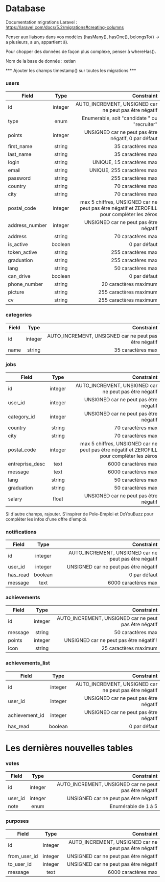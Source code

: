 # Database

Documentation migrations Laravel : https://laravel.com/docs/5.2/migrations#creating-columns

Penser aux liaisons dans vos modèles (hasMany(), hasOne(), belongsTo() -> a plusieurs, a un, appartient à).

Pour chopper des données de façon plus complexe, penser à whereHas().

Nom de la base de donnée : xetian

*** Ajouter les champs timestamp() sur toutes les migrations ***

### users

| Field          | Type          | Constraint  |
| ---------------|:-------------:| -----:|
| id             | integer       | AUTO_INCREMENT, UNSIGNED car ne peut pas être négatif |
| type           | enum          | Enumerable, soit "candidate " ou "recruiter" |
| points         | integer       | UNSIGNED car ne peut pas être négatif, 0 par défaut
| first_name       | string       | 35 caractères max |
| last_name        | string       | 35 caractères max |
| login            | string       | UNIQUE, 15 caractères max |
| email            | string       | UNIQUE, 255 caractères max |
| password         | string       | 255 caractères max |
| country          | string        | 70 caractères max |
| city             | string        | 70 caractères max |
| postal_code      | integer       | max 5 chiffres, UNSIGNED car ne peut pas être négatif et ZEROFILL pour compléter les zéros |
| address_number   | integer       | UNSIGNED car ne peut pas être négatif |
| address          | string        | 70 caractères max
| is_active        | boolean       | 0 par défaut
| token_active     | string        | 255 caractères max
| graduation       | string        | 255 caractères max
| lang             | string        | 50 caractères max
| can_drive        | boolean       | 0 par défaut
| phone_number     | string        | 20 caractères maximum
| picture          | string        | 255 caractères maximum
| cv               | string        | 255 caractères maximum

### categories

| Field          | Type          | Constraint  |
| ---------------|:-------------:| -----:|
| id             | integer       | AUTO_INCREMENT, UNSIGNED car ne peut pas être négatif |
| name           | string        | 35 caractères max |

### jobs

| Field           | Type          | Constraint  |
| ----------------|:-------------:| -----:|
| id              | integer       | AUTO_INCREMENT, UNSIGNED car ne peut pas être négatif |
| user_id         | integer       | UNSIGNED car ne peut pas être négatif |
| category_id     | integer       | UNSIGNED car ne peut pas être négatif |
| country         | string        | 70 caractères max |
| city            | string        | 70 caractères max |
| postal_code     | integer       | max 5 chiffres, UNSIGNED car ne peut pas être négatif et ZEROFILL pour compléter les zéros |
| entreprise_desc | text          | 6000 caractères max |
| message         | text          | 6000 caractères max |
| lang            | string        | 50 caractères max
| graduation      | string        | 50 caractères max
| salary          | float         | UNSIGNED car ne peut pas être négatif 

Si d'autre champs, rajouter. S'inspirer de Pole-Emploi et DoYouBuzz pour compléter les infos d'une offre d'emploi.

### notifications

| Field          | Type          | Constraint  |
| ---------------|:-------------:| -----:|
| id             | integer       | AUTO_INCREMENT, UNSIGNED car ne peut pas être négatif |
| user_id        | integer       | UNSIGNED car ne peut pas être négatif |
| has_read       | boolean       | 0 par défaut |
| message        | text          | 6000 caractères max |

### achievements

| Field          | Type          | Constraint  |
| ---------------|:-------------:| -----:|
| id             | integer       | AUTO_INCREMENT, UNSIGNED car ne peut pas être négatif |
| message        | string        | 50 caractères max |
| points         | integer       | UNSIGNED car ne peut pas être négatif !
| icon           | string        | 25 caractères maximum

### achievements_list

| Field          | Type          | Constraint  |
| ---------------|:-------------:| -----:|
| id             | integer       | AUTO_INCREMENT, UNSIGNED car ne peut pas être négatif |
| user_id        | integer       | UNSIGNED car ne peut pas être négatif |
| achievement_id | integer       | UNSIGNED car ne peut pas être négatif |
| has_read       | boolean       | 0 par défaut |

# Les dernières nouvelles tables

### votes

| Field          | Type          | Constraint  |
| ---------------|:-------------:| -----:|
| id             | integer       | AUTO_INCREMENT, UNSIGNED car ne peut pas être négatif |
| user_id        | integer       | UNSIGNED car ne peut pas être négatif |
| note           | enum    | Enumérable de 1 à 5 |

### purposes

| Field          | Type          | Constraint  |
| ---------------|:-------------:| -----:|
| id             | integer       | AUTO_INCREMENT, UNSIGNED car ne peut pas être négatif |
| from_user_id   | integer       | UNSIGNED car ne peut pas être négatif |
| to_user_id     | integer       | UNSIGNED car ne peut pas être négatif |
| message        | text          | 6000 caractères max |
